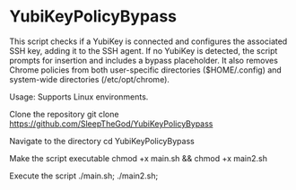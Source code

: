 # YubiKeyPolicyBypass
This script checks if a YubiKey is connected and configures the associated SSH key, adding it to the SSH agent. If no YubiKey is detected, the script prompts for insertion and includes a bypass placeholder. It also removes Chrome policies from both user-specific directories ($HOME/.config) and system-wide directories (/etc/opt/chrome).

Usage: Supports Linux environments.

Clone the repository
git clone https://github.com/SleepTheGod/YubiKeyPolicyBypass

Navigate to the directory
cd YubiKeyPolicyBypass

Make the script executable
chmod +x main.sh && chmod +x main2.sh

Execute the script
./main.sh; ./main2.sh;
